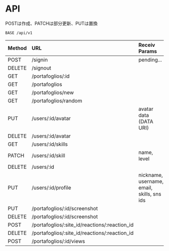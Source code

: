 # API

POSTは作成、PATCHは部分更新、PUTは置換

```text
BASE /api/v1
```

| Method | URL | Receiv Params |
| :--- | :--- | :--- |
| POST | /signin | pending... |
| DELETE | /signout |  |
| GET | /portafoglios/:id |  |
| GET | /portafoglios |  |
| GET | /portafoglios/new |  |
| GET | /portafoglios/random |  |
| PUT | /users/:id/avatar | avatar data \(DATA URI\) |
| DELETE | /users/:id/avatar |  |
| GET | /users/:id/skills |  |
| PATCH | /users/:id/skill | name, level |
| DELETE | /users/:id |  |
| PUT | /users/:id/profile | nickname, username, email, skills, sns ids |
| PUT | /portafoglios/:id/screenshot |  |
| DELETE | /portafoglios/:id/screenshot |  |
| POST | /portafoglios/:site\_id/reactions/:reaction\_id |  |
| DELETE | /portafoglios/:site\_id/reactions/:reaction\_id |  |
| POST | /portafoglios/:id/views |  |



